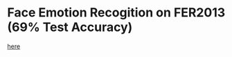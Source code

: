 # Face Emotion Recogition on FER2013 (69% Test Accuracy)

[here](https://drive.google.com/file/d/11Gb3gzrG2z9-IgqxisitJgYl-B1LAzmS/view)
